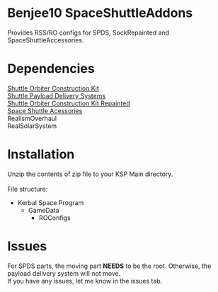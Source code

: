 # Benjee10 SpaceShuttleAddons
Provides RSS/RO configs for SPDS, SockRepainted and SpaceShuttleAccessories.<br>

# Dependencies
[Shuttle Orbiter Construction Kit](https://forum.kerbalspaceprogram.com/index.php?/topic/208794-111-shuttle-orbiter-construction-kit-repainted-v12/)<br>
[Shuttle Payload Delivery Systems](https://forum.kerbalspaceprogram.com/index.php?/topic/208905-112x-breaking-ground-shuttle-payload-delivery-systems-30/)<br>
[Shuttle Orbiter Construction Kit Repainted](https://forum.kerbalspaceprogram.com/index.php?/topic/208794-111-shuttle-orbiter-construction-kit-repainted-v12/)<br>
[Space Shuttle Acessories](https://spacedock.info/mod/3058/Space%20Shuttle%20Acessories)<br>
RealismOverhaul  
RealSolarSystem

# Installation
Unzip the contents of zip file to your KSP Main directory.<br><br>
File structure:  
* Kerbal Space Program  
  * GameData  
    * ROConfigs
    

    
# Issues
For SPDS parts, the moving part **NEEDS** to be the root. Otherwise, the payload delivery system will not move.  
If you have any issues, let me know in the issues tab.
